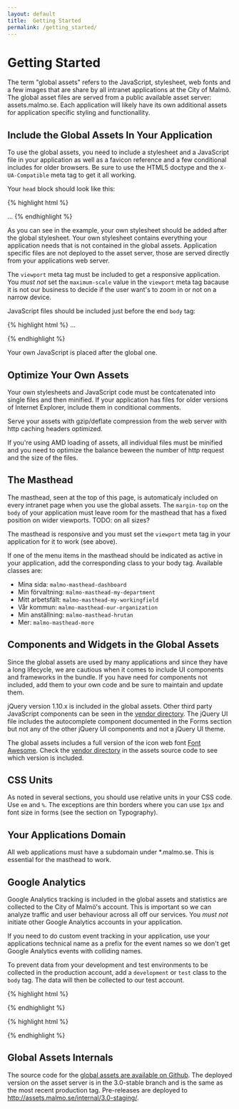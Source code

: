 ```yaml
---
layout: default
title:  Getting Started
permalink: /getting_started/
---
```


# Getting Started

The term "global assets" refers to the JavaScript, stylesheet, web fonts and a few images that are share by all intranet applications at the City of Malmö. The global asset files are served from a public available asset server: assets.malmo.se. Each application will likely have its own additional assets for application specific styling and functionallity.

## Include the Global Assets In Your Application
To use the global assets, you need to include a stylesheet and a JavaScript file in your application as well as a favicon reference and a few conditional includes for older browsers. Be sure to use the HTML5 doctype and the `X-UA-Compatible` meta tag to get it all working.

Your `head` block should look like this:

{% highlight html %}
<!DOCTYPE html>
<html>
  <head>
    <meta charset='utf-8'/>
    <meta content='width=device-width, initial-scale=1.0' name='viewport'/>
    <meta content='IE=edge' http-equiv='X-UA-Compatible'/>
    <title>Your Applications Title</title>
    <!--[if lte IE 8]><script src='//assets.malmo.se/internal/3.0/html5shiv-printshiv.js' type='text/javascript'></script><![endif]-->
    <link href='//assets.malmo.se/internal/3.0/malmo.css' media='all' rel='stylesheet' type='text/css'/>
    <!--[if lte IE 7]><link href='//assets.malmo.se/internal/3.0/legacy/ie7.css' media='all' rel='stylesheet' type='text/css'/><![endif]-->
    <link rel='stylesheet' href='/your_own_stylesheet.css'>
    <link rel='icon' type='image/x-icon' href='//assets.malmo.se/internal/3.0/favicon.ico'/>
  </head>
  <body>
    ...
{% endhighlight %}

As you can see in the example, your own stylesheet should be added after the global stylesheet. Your own stylesheet contains everything your application needs that is not contained in the global assets. Application specific files are not deployed to the asset server, those are served directly from your applications web server.

The `viewport` meta tag must be included to get a responsive application. You *must not* set the `maximum-scale` value in the `viewport` meta tag bacause it is not our business to decide if the user want's to zoom in or not on a narrow device.

JavaScript files should be included just before the end `body` tag:

{% highlight html %}
    ...
    <script src='//assets.malmo.se/internal/3.0/malmo.js'></script>
    <script src='/your_own_javascripts.js'></script>
  </body>
</html>
{% endhighlight %}

Your own JavaScript is placed after the global one.

## Optimize Your Own Assets
Your own stylesheets and JavaScript code must be contcatenated into single files and then minified. If your application has files for older versions of Internet Explorer, include them in conditional comments.

Serve your assets with gzip/deflate compression from the web server with http caching headers optimized.

If you're using AMD loading of assets, all individual files must be minified and you need to optimize the balance beween the number of http request and the size of the files.

## The Masthead
The masthead, seen at the top of this page, is automaticaly included on every intranet page when you use the global assets. The `margin-top` on the `body` of your application must leave room for the masthead that has a fixed position on wider viewports. TODO: on all sizes?

The masthead is responsive and you must set the `viewport` meta tag in your application for it to work (see above).

If one of the menu items in the masthead should be indicated as active in your application, add the corresponding class to your body tag. Available classes are:

* Mina sida: `malmo-masthead-dashboard`
* Min förvaltning: `malmo-masthead-my-department`
* Mitt arbetsfält: `malmo-masthead-my-workingfield`
* Vår kommun: `malmo-masthead-our-organization`
* Min anställning: `malmo-masthead-hrutan`
* Mer: `malmo-masthead-more`


## Components and Widgets in the Global Assets
Since the global assets are used by many applications and since they have a long lifecycle, we are cautious when it comes to include UI components and frameworks in the bundle. If you have need for components not included, add them to your own code and be sure to maintain and update them.

jQuery version 1.10.x is included in the global assets. Other third party JavaScript components can be seen in the [vendor directory](https://github.com/malmostad/intranet-assets/tree/master/vendor/assets/). The jQuery UI file includes the autocomplete component documented in the Forms section but not any of the other jQuery UI components and not a jQuery UI theme.

The global assets includes a full version of the icon web font [Font Awesome](http://fontawesome.io/). Check the [vendor directory](https://github.com/malmostad/intranet-assets/tree/master/vendor/assets/stylesheets) in the assets source code to see which version is included.

## CSS Units
As noted in several sections, you should use relative units in your CSS code. Use `em` and `%`. The exceptions are thin borders where you can use `1px` and font size in forms (see the section on Typography).

## Your Applications Domain
All web applications must have a subdomain under *.malmo.se. This is essential for the masthead to work.

## Google Analytics
Google Analytics tracking is included in the global assets and statistics are collected to the City of Malmö's account. This is important so we can analyze traffic and user behaviour across all off our services. You *must not* initiate other Google Analytics accounts in your application.

If you need to do custom event tracking in your application, use your applications technical name as a prefix for the event names so we don't get Google Analytics events with colliding names.

To prevent data from your development and test environments to be collected in the production account, add a `development` or `test` class to the `body` tag. The data will then be collected to our test account.

{% highlight html %}
<body class='development'>
{% endhighlight %}

{% highlight html %}
<body class='test'>
{% endhighlight %}

## Global Assets Internals
The source code for the [global assets are available on Github](https://github.com/malmostad/intranet-assets). The deployed version on the asset server is in the 3.0-stable branch and is the same as the most recent production tag. Pre-releases are deployed to http://assets.malmo.se/internal/3.0-staging/.

